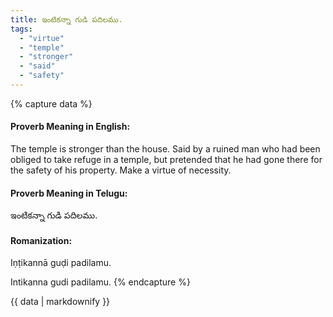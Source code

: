 ```yaml
---
title: ఇంటికన్నా గుడి పదిలము.
tags:
  - "virtue"
  - "temple"
  - "stronger"
  - "said"
  - "safety"
---
```


{% capture data %}
#### Proverb Meaning in English:
The temple is stronger than the house.
Said by a ruined man who had been obliged to take refuge in a temple, but pretended that he had gone there for the safety of his property.
Make a virtue of necessity.

#### Proverb Meaning in Telugu:
ఇంటికన్నా గుడి పదిలము.

#### Romanization:
Iṇṭikannā guḍi padilamu.

Intikanna gudi padilamu.
{% endcapture %}

{{ data | markdownify }}

